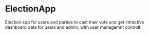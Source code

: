 # ElectionApp

Election app for users and parties to cast their vote and get intractive dashboard data for users and admin, with user managemnt controll.